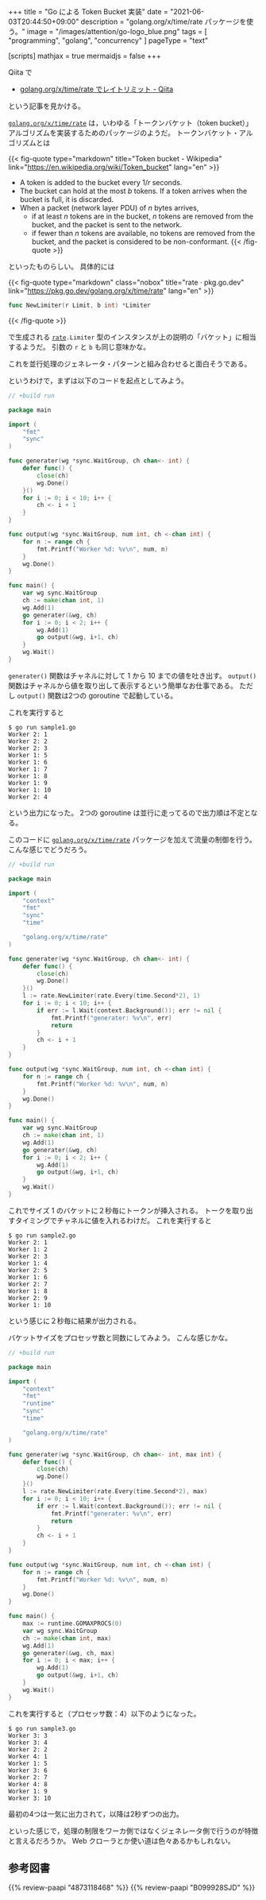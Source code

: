 +++
title = "Go による Token Bucket 実装"
date =  "2021-06-03T20:44:50+09:00"
description = "golang.org/x/time/rate パッケージを使う。"
image = "/images/attention/go-logo_blue.png"
tags = [ "programming", "golang", "concurrency" ]
pageType = "text"

[scripts]
  mathjax = true
  mermaidjs = false
+++

Qiita で

- [golang.org/x/time/rate でレイトリミット - Qiita](https://qiita.com/msh5/items/f203f85452c5b814ba36)

という記事を見かける。

[`golang.org/x/time/rate`][`rate`] は，いわゆる「トークンバケット（token bucket）」アルゴリズムを実装するためのパッケージのようだ。
トークンバケット・アルゴリズムとは

{{< fig-quote type="markdown" title="Token bucket - Wikipedia" link="https://en.wikipedia.org/wiki/Token_bucket" lang="en" >}}
- A token is added to the bucket every $1/r$ seconds.
- The bucket can hold at the most $b$ tokens. If a token arrives when the bucket is full, it is discarded.
- When a packet (network layer PDU) of $n$ bytes arrives,
  - if at least $n$ tokens are in the bucket, $n$ tokens are removed from the bucket, and the packet is sent to the network.
  - if fewer than $n$ tokens are available, no tokens are removed from the bucket, and the packet is considered to be non-conformant.
{{< /fig-quote >}}

といったものらしい。
具体的には

{{< fig-quote type="markdown" class="nobox" title="rate · pkg.go.dev" link="https://pkg.go.dev/golang.org/x/time/rate" lang="en" >}}
```go
func NewLimiter(r Limit, b int) *Limiter
```
{{< /fig-quote >}}

で生成される [`rate`]`.Limiter` 型のインスタンスが上の説明の「バケット」に相当するようだ。
引数の `r` と `b` も同じ意味かな。

これを並行処理のジェネレータ・パターンと組み合わせると面白そうである。

というわけで，まずは以下のコードを起点としてみよう。

```go:sample1.go
// +build run

package main

import (
    "fmt"
    "sync"
)

func generater(wg *sync.WaitGroup, ch chan<- int) {
    defer func() {
        close(ch)
        wg.Done()
    }()
    for i := 0; i < 10; i++ {
        ch <- i + 1
    }
}

func output(wg *sync.WaitGroup, num int, ch <-chan int) {
    for n := range ch {
        fmt.Printf("Worker %d: %v\n", num, n)
    }
    wg.Done()
}

func main() {
    var wg sync.WaitGroup
    ch := make(chan int, 1)
    wg.Add(1)
    go generater(&wg, ch)
    for i := 0; i < 2; i++ {
        wg.Add(1)
        go output(&wg, i+1, ch)
    }
    wg.Wait()
}
```

`generater()` 関数はチャネルに対して 1 から 10 までの値を吐き出す。
`output()` 関数はチャネルから値を取り出して表示するという簡単なお仕事である。
ただし `output()` 関数は2つの goroutine で起動している。

これを実行すると

```text
$ go run sample1.go 
Worker 2: 1
Worker 2: 2
Worker 2: 3
Worker 1: 5
Worker 1: 6
Worker 1: 7
Worker 1: 8
Worker 1: 9
Worker 1: 10
Worker 2: 4
```

という出力になった。
2つの goroutine は並行に走ってるので出力順は不定となる。

このコードに [`golang.org/x/time/rate`][`rate`] パッケージを加えて流量の制御を行う。
こんな感じでどうだろう。

```go {hl_lines=[6, 8, 11, 19, "21-24"]}
// +build run

package main

import (
    "context"
    "fmt"
    "sync"
    "time"

    "golang.org/x/time/rate"
)

func generater(wg *sync.WaitGroup, ch chan<- int) {
    defer func() {
        close(ch)
        wg.Done()
    }()
    l := rate.NewLimiter(rate.Every(time.Second*2), 1)
    for i := 0; i < 10; i++ {
        if err := l.Wait(context.Background()); err != nil {
            fmt.Printf("generater: %v\n", err)
            return
        }
        ch <- i + 1
    }
}

func output(wg *sync.WaitGroup, num int, ch <-chan int) {
    for n := range ch {
        fmt.Printf("Worker %d: %v\n", num, n)
    }
    wg.Done()
}

func main() {
    var wg sync.WaitGroup
    ch := make(chan int, 1)
    wg.Add(1)
    go generater(&wg, ch)
    for i := 0; i < 2; i++ {
        wg.Add(1)
        go output(&wg, i+1, ch)
    }
    wg.Wait()
}
```

これでサイズ 1 のバケットに２秒毎にトークンが挿入される。
トークを取り出すタイミングでチャネルに値を入れるわけだ。
これを実行すると

```text
$ go run sample2.go 
Worker 2: 1
Worker 1: 2
Worker 2: 3
Worker 1: 4
Worker 2: 5
Worker 1: 6
Worker 2: 7
Worker 1: 8
Worker 2: 9
Worker 1: 10
```

という感じに２秒毎に結果が出力される。

バケットサイズをプロセッサ数と同数にしてみよう。
こんな感じかな。

```go {hl_lines=[15, 20, 38, "42-43"]}
// +build run

package main

import (
    "context"
    "fmt"
    "runtime"
    "sync"
    "time"

    "golang.org/x/time/rate"
)

func generater(wg *sync.WaitGroup, ch chan<- int, max int) {
    defer func() {
        close(ch)
        wg.Done()
    }()
    l := rate.NewLimiter(rate.Every(time.Second*2), max)
    for i := 0; i < 10; i++ {
        if err := l.Wait(context.Background()); err != nil {
            fmt.Printf("generater: %v\n", err)
            return
        }
        ch <- i + 1
    }
}

func output(wg *sync.WaitGroup, num int, ch <-chan int) {
    for n := range ch {
        fmt.Printf("Worker %d: %v\n", num, n)
    }
    wg.Done()
}

func main() {
    max := runtime.GOMAXPROCS(0)
    var wg sync.WaitGroup
    ch := make(chan int, max)
    wg.Add(1)
    go generater(&wg, ch, max)
    for i := 0; i < max; i++ {
        wg.Add(1)
        go output(&wg, i+1, ch)
    }
    wg.Wait()
}
```

これを実行すると（プロセッサ数：4）以下のようになった。

```text
$ go run sample3.go 
Worker 3: 3
Worker 3: 4
Worker 2: 2
Worker 4: 1
Worker 1: 5
Worker 3: 6
Worker 2: 7
Worker 4: 8
Worker 1: 9
Worker 3: 10
```

最初の4つは一気に出力されて，以降は2秒ずつの出力。

といった感じで，処理の制限をワーカ側ではなくジェネレータ側で行うのが特徴と言えるだろうか。
Web クローラとか使い道は色々あるかもしれない。

[Go]: https://go.dev/
[`rate`]: https://pkg.go.dev/golang.org/x/time/rate "rate · pkg.go.dev"

## 参考図書

{{% review-paapi "4873118468" %}} <!-- Go言語による並行処理 -->
{{% review-paapi "B099928SJD" %}} <!-- プログラミング言語Go -->

